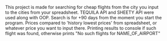 This project is made for searching for cheap flights from the city you input to the cities from your spreadsheet.
TEQUILA API and SHEETY API were used along with OOP.
Search is for +90 days from the moment you start the program.
Prices compared to 'history lowest prices' from spreadsheet, or whatever price you want to input there.
Printing results to console if such flight was found, otherwise prints "No such flights for NAME_OF_AIRPORT"
